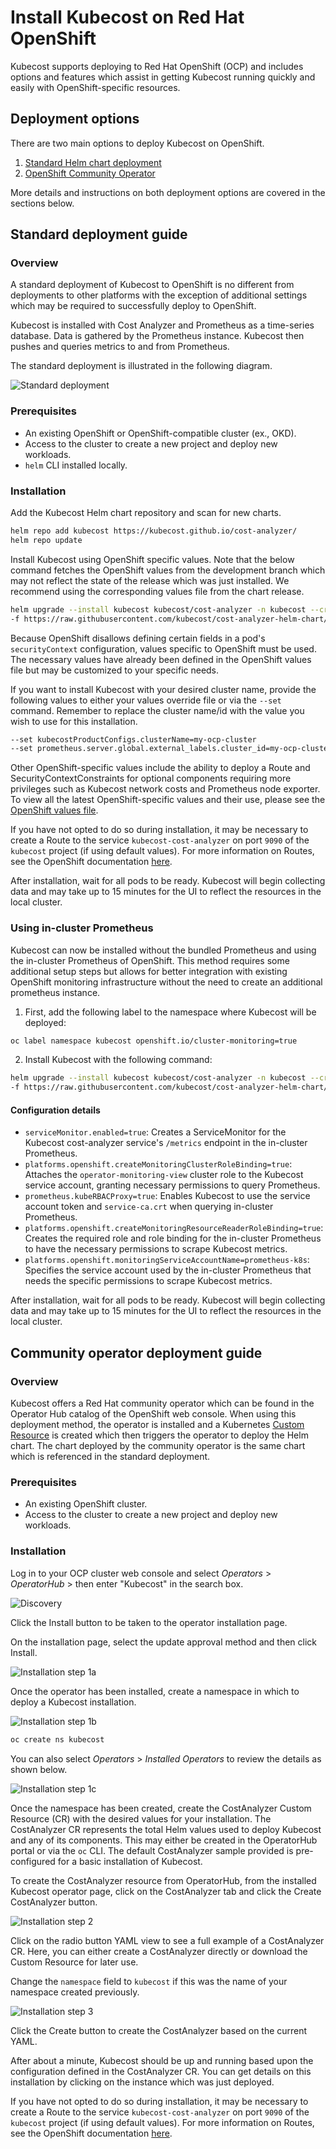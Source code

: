 # Install Kubecost on Red Hat OpenShift

Kubecost supports deploying to Red Hat OpenShift (OCP) and includes options and features which assist in getting Kubecost running quickly and easily with OpenShift-specific resources.

## Deployment options

There are two main options to deploy Kubecost on OpenShift.

1. [Standard Helm chart deployment](#standard-deployment-guide)
2. [OpenShift Community Operator](#community-operator-deployment-guide)

More details and instructions on both deployment options are covered in the sections below.

## Standard deployment guide

### Overview

A standard deployment of Kubecost to OpenShift is no different from deployments to other platforms with the exception of additional settings which may be required to successfully deploy to OpenShift.

Kubecost is installed with Cost Analyzer and Prometheus as a time-series database. Data is gathered by the Prometheus instance. Kubecost then pushes and queries metrics to and from Prometheus.

The standard deployment is illustrated in the following diagram.

![Standard deployment](/images/diagrams/openshift-cluster.png)

### Prerequisites

* An existing OpenShift or OpenShift-compatible cluster (ex., OKD).
* Access to the cluster to create a new project and deploy new workloads.
* `helm` CLI installed locally.

### Installation

Add the Kubecost Helm chart repository and scan for new charts.

```sh
helm repo add kubecost https://kubecost.github.io/cost-analyzer/
helm repo update
```

Install Kubecost using OpenShift specific values. Note that the below command fetches the OpenShift values from the development branch which may not reflect the state of the release which was just installed. We recommend using the corresponding values file from the chart release.

```sh
helm upgrade --install kubecost kubecost/cost-analyzer -n kubecost --create-namespace \
-f https://raw.githubusercontent.com/kubecost/cost-analyzer-helm-chart/<$VERSION>/cost-analyzer/values-openshift.yaml
```

Because OpenShift disallows defining certain fields in a pod's `securityContext` configuration, values specific to OpenShift must be used. The necessary values have already been defined in the OpenShift values file but may be customized to your specific needs.

If you want to install Kubecost with your desired cluster name, provide the following values to either your values override file or via the `--set` command. Remember to replace the cluster name/id with the value you wish to use for this installation.

```sh
--set kubecostProductConfigs.clusterName=my-ocp-cluster
--set prometheus.server.global.external_labels.cluster_id=my-ocp-cluster
```

Other OpenShift-specific values include the ability to deploy a Route and SecurityContextConstraints for optional components requiring more privileges such as Kubecost network costs and Prometheus node exporter. To view all the latest OpenShift-specific values and their use, please see the [OpenShift values file](https://github.com/kubecost/cost-analyzer-helm-chart/blob/develop/cost-analyzer/values-openshift.yaml).

If you have not opted to do so during installation, it may be necessary to create a Route to the service `kubecost-cost-analyzer` on port `9090` of the `kubecost` project (if using default values). For more information on Routes, see the OpenShift documentation [here](https://docs.openshift.com/container-platform/4.13/networking/routes/route-configuration.html).

After installation, wait for all pods to be ready. Kubecost will begin collecting data and may take up to 15 minutes for the UI to reflect the resources in the local cluster.

### Using in-cluster Prometheus

Kubecost can now be installed without the bundled Prometheus and using the in-cluster Prometheus of OpenShift. This method requires some additional setup steps but allows for better integration with existing OpenShift monitoring infrastructure without the need to create an additional prometheus instance.

1. First, add the following label to the namespace where Kubecost will be deployed:

```sh
oc label namespace kubecost openshift.io/cluster-monitoring=true
```

2. Install Kubecost with the following command:

```sh
helm upgrade --install kubecost kubecost/cost-analyzer -n kubecost --create-namespace \
-f https://raw.githubusercontent.com/kubecost/cost-analyzer-helm-chart/<$VERSION>/cost-analyzer/values-openshift-cluster-prometheus.yaml \
```


#### Configuration details

- `serviceMonitor.enabled=true`: Creates a ServiceMonitor for the Kubecost cost-analyzer service's `/metrics` endpoint in the in-cluster Prometheus.
- `platforms.openshift.createMonitoringClusterRoleBinding=true`: Attaches the `operator-monitoring-view` cluster role to the Kubecost service account, granting necessary permissions to query Prometheus.
- `prometheus.kubeRBACProxy=true`: Enables Kubecost to use the service account token and `service-ca.crt` when querying in-cluster Prometheus.
- `platforms.openshift.createMonitoringResourceReaderRoleBinding=true`: Creates the required role and role binding for the in-cluster Prometheus to have the necessary permissions to scrape Kubecost metrics.
- `platforms.openshift.monitoringServiceAccountName=prometheus-k8s`: Specifies the service account used by the in-cluster Prometheus that needs the specific permissions to scrape Kubecost metrics.

After installation, wait for all pods to be ready. Kubecost will begin collecting data and may take up to 15 minutes for the UI to reflect the resources in the local cluster.


## Community operator deployment guide

### Overview

Kubecost offers a Red Hat community operator which can be found in the Operator Hub catalog of the OpenShift web console. When using this deployment method, the operator is installed and a Kubernetes [Custom Resource](https://kubernetes.io/docs/concepts/extend-kubernetes/api-extension/custom-resources/) is created which then triggers the operator to deploy the Helm chart. The chart deployed by the community operator is the same chart which is referenced in the standard deployment.

### Prerequisites

* An existing OpenShift cluster.
* Access to the cluster to create a new project and deploy new workloads.

### Installation

Log in to your OCP cluster web console and select _Operators_ > _OperatorHub_ > then enter "Kubecost" in the search box.

![Discovery](/images/ocp-operator-discovery.png)

Click the Install button to be taken to the operator installation page.

On the installation page, select the update approval method and then click Install.

![Installation step 1a](/images/ocp-operator-installation-step-1.png)

Once the operator has been installed, create a namespace in which to deploy a Kubecost installation.

![Installation step 1b](/images/ocp-operator-installation-step-1b.png)

```sh
oc create ns kubecost
```

You can also select _Operators_ > _Installed Operators_ to review the details as shown below.

![Installation step 1c](/images/ocp-operator-installation-step-1c.png)

Once the namespace has been created, create the CostAnalyzer Custom Resource (CR) with the desired values for your installation. The CostAnalyzer CR represents the total Helm values used to deploy Kubecost and any of its components. This may either be created in the OperatorHub portal or via the `oc` CLI. The default CostAnalyzer sample provided is pre-configured for a basic installation of Kubecost.

To create the CostAnalyzer resource from OperatorHub, from the installed Kubecost operator page, click on the CostAnalyzer tab and click the Create CostAnalyzer button.

![Installation step 2](/images/ocp-operator-installation-step-2.png)

Click on the radio button YAML view to see a full example of a CostAnalyzer CR. Here, you can either create a CostAnalyzer directly or download the Custom Resource for later use.

Change the `namespace` field to `kubecost` if this was the name of your namespace created previously.

![Installation step 3](/images/ocp-operator-installation-step-3.png)

Click the Create button to create the CostAnalyzer based on the current YAML.

After about a minute, Kubecost should be up and running based upon the configuration defined in the CostAnalyzer CR. You can get details on this installation by clicking on the instance which was just deployed.

If you have not opted to do so during installation, it may be necessary to create a Route to the service `kubecost-cost-analyzer` on port `9090` of the `kubecost` project (if using default values). For more information on Routes, see the OpenShift documentation [here](https://docs.openshift.com/container-platform/4.13/networking/routes/route-configuration.html).
